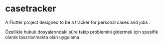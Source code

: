 # casetracker

A Flutter project designed to be a tracker for personal cases and jobs .

Özellikle hukuk dosyalarındaki süre takip problemini gidermek için spesifik olarak tasarlanmakta olan uygulama
